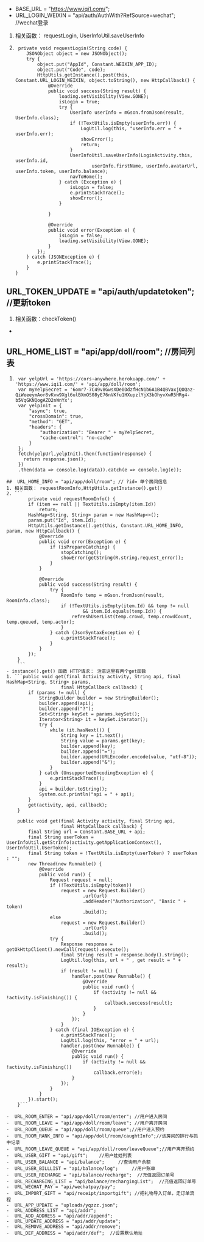 * BASE_URL = "https://www.iqi1.com/";
* URL_LOGIN_WEIXIN = "api/auth/AuthWith?RefSource=wechat"; //wechat登录
1.  相关函数： requestLogin, UserInfoUtil.saveUserInfo
2.  ```
     private void requestLogin(String code) {
        JSONObject object = new JSONObject();
        try {
            object.put("AppId", Constant.WEIXIN_APP_ID);
            object.put("Code", code);
            HttpUtils.getInstance().post(this, Constant.URL_LOGIN_WEIXIN, object.toString(), new HttpCallback() {
                @Override
                public void success(String result) {
                    loading.setVisibility(View.GONE);
                    isLogin = true;
                    try {
                        UserInfo userInfo = mGson.fromJson(result, UserInfo.class);
                        if (!TextUtils.isEmpty(userInfo.err)) {
                            LogUtil.log(this, "userInfo.err = " + userInfo.err);
                            showError();
                            return;
                        }
                        UserInfoUtil.saveUserInfo(LoginActivity.this, userInfo.id,
                                userInfo.firstName, userInfo.avatarUrl, userInfo.token, userInfo.balance);
                        navToHome();
                    } catch (Exception e) {
                        isLogin = false;
                        e.printStackTrace();
                        showError();
                    }

                }

                @Override
                public void error(Exception e) {
                    isLogin = false;
                    loading.setVisibility(View.GONE);
                }
            });
        } catch (JSONException e) {
            e.printStackTrace();
        }
    }
    ``` 
##  URL_TOKEN_UPDATE = "api/auth/updatetoken"; //更新token
1. 相关函数：checkToken()
-  
##  URL_HOME_LIST = "api/app/doll/room"; //房间列表

1. ```
    var yelpUrl = 'https://cors-anywhere.herokuapp.com/' + 'https://www.iqi1.com/' + 'api/app/doll/room';
	var myYelpSecret = '6omr7-7C49v8GwsXDe0DdzfHcN1b6A1B4QBVaxjQOQaz-QiWeeeymAor8vKvw9Xgl6ulBXmOS08yE76nVKfu1HXupzlYjX3bOhyvXwR5HRg4-b5VqGKNQogAZD2nWnYx';
	var yelpInit = {       
		"async": true,
	  	"crossDomain": true,
	    "method": "GET",
	    "headers": {
	    	"authorization": "Bearer " + myYelpSecret,
	    	"cache-control": "no-cache" 
		}
	};
    fetch(yelpUrl,yelpInit).then(function(response) {
	  return response.json();
	})
	.then(data => console.log(data)).catch(e => console.log(e));
```
##  URL_HOME_INFO = "api/app/doll/room"; // ?id= 单个房间信息
1. 相关函数： requestRoomInfo,HttpUtils.getInstance().get()
2. ```
        private void requestRoomInfo() {
        if (item == null || TextUtils.isEmpty(item.Id))
            return;
        HashMap<String, String> param = new HashMap<>();
        param.put("Id", item.Id);
        HttpUtils.getInstance().get(this, Constant.URL_HOME_INFO, param, new HttpCallback() {
            @Override
            public void error(Exception e) {
                if (isPrepareCatching) {
                    stopCatching();
                    showError(getString(R.string.request_error));
                }
            }

            @Override
            public void success(String result) {
                try {
                    RoomInfo temp = mGson.fromJson(result, RoomInfo.class);
                    if (!TextUtils.isEmpty(item.Id) && temp != null
                            && item.Id.equals(temp.Id)) {
                        refreshUserList(temp.crowd, temp.crowdCount, temp.queued, temp.actor);
                    }
                } catch (JsonSyntaxException e) {
                    e.printStackTrace();
                }
            }
        });
    }    
    ```
- instance().get() 函数 HTTP请求： 注意这里有两个get函数
1. ```public void get(final Activity activity, String api, final HashMap<String, String> params,
                    final HttpCallback callback) {
        if (params != null) {
            StringBuilder builder = new StringBuilder();
            builder.append(api);
            builder.append("?");
            Set<String> keySet = params.keySet();
            Iterator<String> it = keySet.iterator();
            try {
                while (it.hasNext()) {
                    String key = it.next();
                    String value = params.get(key);
                    builder.append(key);
                    builder.append("=");
                    builder.append(URLEncoder.encode(value, "utf-8"));
                    builder.append("&");
                }
            } catch (UnsupportedEncodingException e) {
                e.printStackTrace();
            }
            api = builder.toString();
            System.out.println("api = " + api);
        }
        get(activity, api, callback);
    }

    public void get(final Activity activity, final String api,
                    final HttpCallback callback) {
        final String url = Constant.BASE_URL + api;
        final String userToken = UserInfoUtil.getStrInfo(activity.getApplicationContext(), UserInfoUtil.UserToken);
        final String token = !TextUtils.isEmpty(userToken) ? userToken : "";
        new Thread(new Runnable() {
            @Override
            public void run() {
                Request request = null;
                if (!TextUtils.isEmpty(token))
                    request = new Request.Builder()
                            .url(url)
                            .addHeader("Authorization", "Basic " + token)
                            .build();
                else
                    request = new Request.Builder()
                            .url(url)
                            .build();
                try {
                    Response response = getOkHttpClient().newCall(request).execute();
                    final String result = response.body().string();
                    LogUtil.log(this, url + " , get result = " + result);
                    if (result != null) {
                        handler.post(new Runnable() {
                            @Override
                            public void run() {
                                if (activity != null && !activity.isFinishing()) {
                                    callback.success(result);
                                }
                            }
                        });
                    }
                } catch (final IOException e) {
                    e.printStackTrace();
                    LogUtil.log(this, "error = " + url);
                    handler.post(new Runnable() {
                        @Override
                        public void run() {
                            if (activity != null && !activity.isFinishing())
                                callback.error(e);
                        }
                    });
                }
            }
        }).start();
    }```
 
-  URL_ROOM_ENTER = "api/app/doll/room/enter"; //用户进入房间
-  URL_ROOM_LEAVE = "api/app/doll/room/leave"; //用户离开房间
-  URL_ROOM_QUEUE = "api/app/doll/room/queue";//用户进入预约
-  URL_ROOM_RANK_INFO = "api/app/doll/room/caughtInfo";//该房间的排行与抓中记录
-  URL_ROOM_LEAVE_QUEUE = "api/app/doll/room/leaveQueue";//用户离开预约
-  URL_USER_GIFT = "api/gift";    //用户娃娃列表
-  URL_USER_BALANCE = "api/balance";     //查询用户余额
-  URL_USER_BILLLIST = "api/balance/log";     //用户账单
-  URL_USER_RECHARGE = "api/balance/recharge";  //充值返回订单号
-  URL_RECHARGING_LIST = "api/balance/rechargingList";  //充值返回订单号
-  URL_WECHAT_PAY = "api/wechatpay/pay";
-  URL_IMPORT_GIFT = "api/receipt/importgift"; //把礼物导入订单，走订单流程
-  URL_APP_UPDATE = "uploads/yqzzz.json";
-  URL_ADDRESS_LIST = "api/addr";
-  URL_ADD_ADDRESS = "api/addr/append";
-  URL_UPDATE_ADDRESS = "api/addr/update";
-  URL_REMOVE_ADDRESS = "api/addr/remove";
-  URL_DEF_ADDRESS = "api/addr/def";  //设置默认地址
